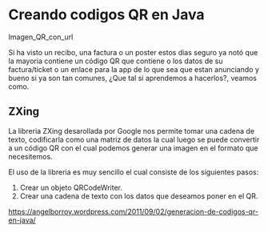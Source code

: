 # Creando codigos QR en Java

Imagen_QR_con_url

Si ha visto un recibo, una factura o un poster estos dias seguro ya notó que la
mayoria contiene un código QR que contiene o los datos de su factura/ticket o
un enlace para la app de lo que sea que estan anunciando y bueno si ya son tan
comunes, ¿Que tal si aprendemos a hacerlos?, veamos como.

## ZXing
La libreria ZXing desarollada por Google nos permite tomar una cadena de texto,
codificarla como una matriz de datos la cual luego se puede convertir a un código 
QR con el cual podemos generar una imagen en el formato que necesitemos.

El uso de la libreria es muy sencillo el cual consiste de los siguientes pasos:

1. Crear un objeto QRCodeWriter.
2. Crear una cadena de texto con los datos que deseamos poner en el QR.

https://angelborroy.wordpress.com/2011/09/02/generacion-de-codigos-qr-en-java/
